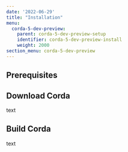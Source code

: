 ```yaml
---
date: '2022-06-29'
title: "Installation"
menu:
  corda-5-dev-preview:
    parent: corda-5-dev-preview-setup
    identifier: corda-5-dev-preview-install
    weight: 2000
section_menu: corda-5-dev-preview
---
```


## Prerequisites

## Download Corda
text
## Build Corda
text
